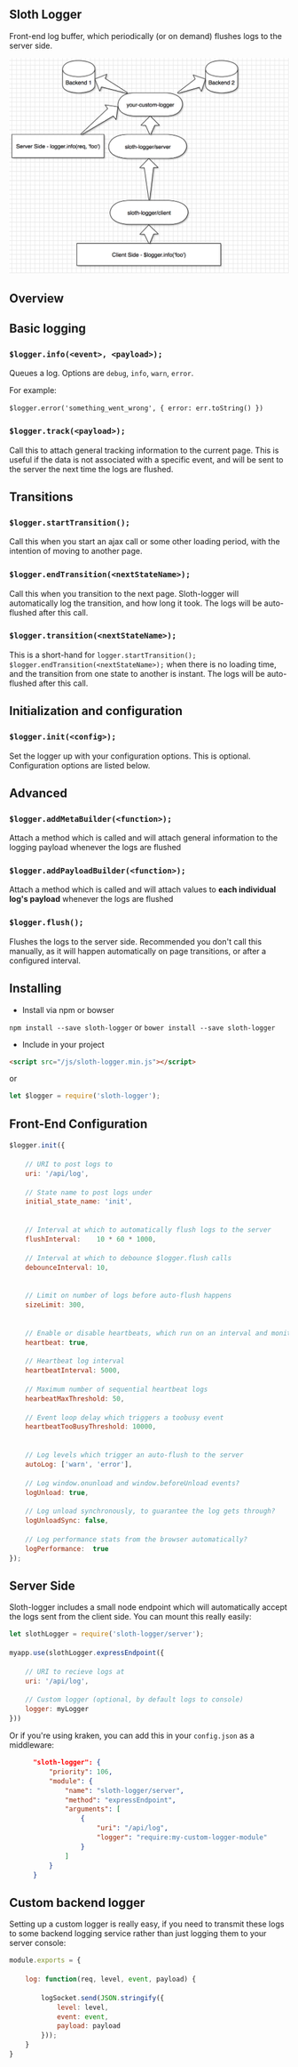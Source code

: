 Sloth Logger
------------

Front-end log buffer, which periodically (or on demand) flushes logs to the server side.

![Flow](/flow.png?raw=true)

Overview
---------


## Basic logging

### `$logger.info(<event>, <payload>);`

Queues a log. Options are `debug`, `info`, `warn`, `error`.

For example:

`$logger.error('something_went_wrong', { error: err.toString() })`

### `$logger.track(<payload>);`

Call this to attach general tracking information to the current page. This is useful if the data is not associated with a specific event, and will be sent to the server the next time the logs are flushed.


## Transitions

### `$logger.startTransition();`

Call this when you start an ajax call or some other loading period, with the intention of moving to another page.

### `$logger.endTransition(<nextStateName>);`

Call this when you transition to the next page. Sloth-logger will automatically log the transition, and how long it took. The logs will be auto-flushed after this call.

### `$logger.transition(<nextStateName>);`

This is a short-hand for `logger.startTransition(); $logger.endTransition(<nextStateName>);` when there is no loading time, and the transition from one state to another is instant. The logs will be auto-flushed after this call.


## Initialization and configuration

### `$logger.init(<config>);`

Set the logger up with your configuration options. This is optional. Configuration options are listed below.


## Advanced

### `$logger.addMetaBuilder(<function>);`

Attach a method which is called and will attach general information to the logging payload whenever the logs are flushed

### `$logger.addPayloadBuilder(<function>);`

Attach a method which is called and will attach values to **each individual log's payload** whenever the logs are flushed

### `$logger.flush();`

Flushes the logs to the server side. Recommended you don't call this manually, as it will happen automatically on page transitions, or after a configured interval.


Installing
----------

- Install via npm or bowser

`npm install --save sloth-logger` or `bower install --save sloth-logger`

- Include in your project

```html
<script src="/js/sloth-logger.min.js"></script>
```

or

```javascript
let $logger = require('sloth-logger');
```


Front-End Configuration
-----------------------
    
```javascript
$logger.init({

    // URI to post logs to
    uri: '/api/log',
    
    // State name to post logs under
    initial_state_name: 'init',


    // Interval at which to automatically flush logs to the server 
    flushInterval:    10 * 60 * 1000,
    
    // Interval at which to debounce $logger.flush calls
    debounceInterval: 10,


    // Limit on number of logs before auto-flush happens
    sizeLimit: 300,


    // Enable or disable heartbeats, which run on an interval and monitor for event loop delays
    heartbeat: true,

    // Heartbeat log interval
    heartbeatInterval: 5000,
    
    // Maximum number of sequential heartbeat logs
    hearbeatMaxThreshold: 50,
    
    // Event loop delay which triggers a toobusy event
    heartbeatTooBusyThreshold: 10000,


    // Log levels which trigger an auto-flush to the server
    autoLog: ['warn', 'error'],

    // Log window.onunload and window.beforeUnload events?
    logUnload: true,
    
    // Log unload synchronously, to guarantee the log gets through?
    logUnloadSync: false,
    
    // Log performance stats from the browser automatically?
    logPerformance:  true
});
```

Server Side
-----------

Sloth-logger includes a small node endpoint which will automatically accept the logs sent from the client side. You can mount this really easily:

```javascript
let slothLogger = require('sloth-logger/server');

myapp.use(slothLogger.expressEndpoint({
    
    // URI to recieve logs at
    uri: '/api/log',
    
    // Custom logger (optional, by default logs to console)
    logger: myLogger
}))
```

Or if you're using kraken, you can add this in your `config.json` as a middleware:

```json
      "sloth-logger": {
          "priority": 106,
          "module": {
              "name": "sloth-logger/server",
              "method": "expressEndpoint",
              "arguments": [
                  {
                      "uri": "/api/log",
                      "logger": "require:my-custom-logger-module"
                  }
              ]
          }
      }
```

Custom backend logger
---------------------

Setting up a custom logger is really easy, if you need to transmit these logs to some backend logging service rather than just logging them to your server console:

```javascript
module.exports = {

    log: function(req, level, event, payload) {

        logSocket.send(JSON.stringify({
            level: level,
            event: event,
            payload: payload
        }));
    }
}
```

